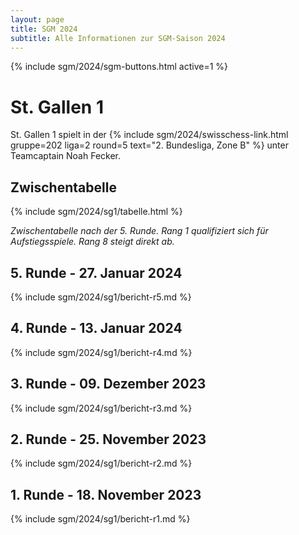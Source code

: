 ```yaml
---
layout: page
title: SGM 2024
subtitle: Alle Informationen zur SGM-Saison 2024
---
```


{% include sgm/2024/sgm-buttons.html active=1 %}

# St. Gallen 1

St. Gallen 1 spielt in der
{% include sgm/2024/swisschess-link.html gruppe=202 liga=2 round=5 text="2. Bundesliga, Zone B" %}
unter Teamcaptain Noah Fecker.

## Zwischentabelle

{% include sgm/2024/sg1/tabelle.html %}

_Zwischentabelle nach der 5. Runde. Rang 1 qualifiziert sich für Aufstiegsspiele. Rang 8 steigt direkt ab._

## 5. Runde - 27. Januar 2024

{% include sgm/2024/sg1/bericht-r5.md %}

## 4. Runde - 13. Januar 2024

{% include sgm/2024/sg1/bericht-r4.md %}

## 3. Runde - 09. Dezember 2023

{% include sgm/2024/sg1/bericht-r3.md %}

## 2. Runde - 25. November 2023

{% include sgm/2024/sg1/bericht-r2.md %}

## 1. Runde - 18. November 2023

{% include sgm/2024/sg1/bericht-r1.md %}

<style>
table th, table td:nth-of-type(4) {
    white-space: nowrap;
}
</style>
